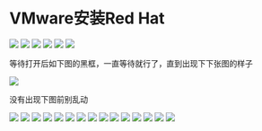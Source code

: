 # VMware安装Red Hat

![](../image/redhat/1.png)
![](../image/redhat/2.png)
![](../image/redhat/3.png)
![](../image/redhat/4.png)
![](../image/redhat/5.png)
![](../image/redhat/6.png)

等待打开后如下图的黑框，一直等待就行了，直到出现下下张图的样子

![](../image/redhat/7.png)

没有出现下图前别乱动

![](../image/redhat/8.png)
![](../image/redhat/9_.png)
![](../image/redhat/9.png)
![](../image/redhat/10.png)
![](../image/redhat/11.png)
![](../image/redhat/12.png)
![](../image/redhat/13.png)
![](../image/redhat/14.png)
![](../image/redhat/15.png)
![](../image/redhat/16.png)
![](../image/redhat/17.png)
![](../image/redhat/18.png)
![](../image/redhat/19.png)
![](../image/redhat/20.png)
![](../image/redhat/21.png)
